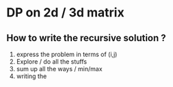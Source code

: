 # DP on 2d / 3d matrix

## How to write the recursive solution ? 
1. express the problem in terms of (i,j) 
2. Explore / do all the stuffs
3. sum up all the ways / min/max
4. writing the 